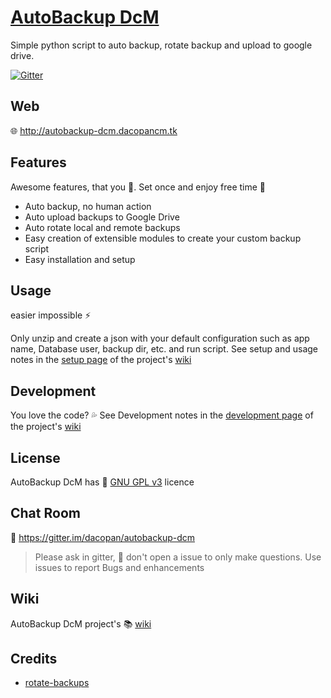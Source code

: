 # [AutoBackup DcM](http://autobackup-dcm.dacopancm.tk)

Simple python script to auto backup, rotate backup and upload to google drive.

[![Gitter](https://badges.gitter.im/dacopan/autobackup-dcm.svg)](https://gitter.im/dacopan/autobackup-dcm?utm_source=badge&utm_medium=badge&utm_campaign=pr-badge)
## Web
:globe_with_meridians: <http://autobackup-dcm.dacopancm.tk>

## Features
Awesome features, that you :green_heart:.
Set once and enjoy free time :tada:
- Auto backup, no human action
- Auto upload backups to Google Drive
- Auto rotate local and remote backups
- Easy creation of extensible modules to create your custom backup script
- Easy installation and setup

## Usage
easier impossible :zap:

Only unzip and create a json with your default configuration such as app name, Database user, backup dir, etc. and run script.
See setup and usage notes in the [setup page](https://github.com/dacopan/autobackup-dcm/wiki/Setup) of the project's [wiki](https://github.com/dacopan/autobackup-dcm/wiki)

## Development
You love the code? :sweat_drops:
See Development notes in the [development page](https://github.com/dacopan/autobackup-dcm/wiki/Development) of the project's [wiki](https://github.com/dacopan/autobackup-dcm/wiki)

## License
AutoBackup DcM has :cop: [GNU GPL v3](https://github.com/dacopan/autobackup-dcm/blob/master/LICENSE) licence

## Chat Room
:speech_balloon: https://gitter.im/dacopan/autobackup-dcm
> Please ask in gitter, :hatching_chick: don't open a issue to only make questions. Use issues to report Bugs and enhancements

## Wiki
AutoBackup DcM project's :books: [wiki](https://github.com/dacopan/autobackup-dcm/wiki)

## Credits
- [rotate-backups](https://github.com/xolox/python-rotate-backups)
